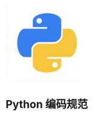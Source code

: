 <h1 align="center">
  <img src="../public/pythont.jpg" alt="Standard - Python Style Guide" width="200">
  <br>
  <br>
  Python 编码规范
  <br>
  <br>
</h1>